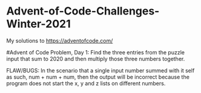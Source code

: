 # Advent-of-Code-Challenges-Winter-2021
My solutions to https://adventofcode.com/

#Advent of Code Problem, Day 1: Find the three entries from the puzzle input that sum to 2020 and then multiply those three numbers together.

FLAW/BUGS: In the scenario that a single input number summed with it self as such, num + num + num, then the output will be incorrect because the program does not start
the x, y and z lists on different numbers. 
